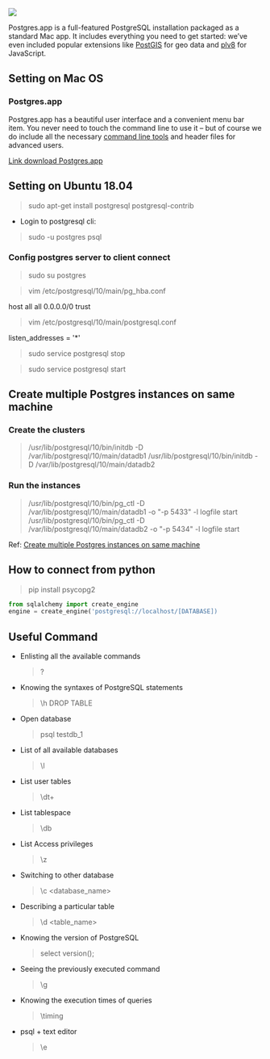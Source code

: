 ![](https://i0.wp.com/trungquan710.com/wp-content/uploads/2015/05/postgresql.png?fit=468%2C415&ssl=1)

Postgres.app is a full-featured PostgreSQL installation packaged as a standard Mac app. It includes everything you need to get started: we’ve even included popular extensions like [PostGIS](http://postgis.net/) for geo data and [plv8](https://github.com/plv8/plv8) for JavaScript.

## Setting on Mac OS
### Postgres.app
Postgres.app has a beautiful user interface and a convenient menu bar item. You never need to touch the command line to use it – but of course we do include all the necessary [command line tools](https://postgresapp.com/documentation/cli-tools.html) and header files for advanced users.

[Link download Postgres.app](https://postgresapp.com/downloads.html)

## Setting on Ubuntu 18.04
> sudo apt-get install postgresql postgresql-contrib

- Login to postgresql cli:
> sudo -u postgres psql

### Config postgres server to client connect
> sudo su postgres

> vim /etc/postgresql/10/main/pg_hba.conf

host    all             all             0.0.0.0/0               trust

> vim /etc/postgresql/10/main/postgresql.conf

listen_addresses = '*'

> sudo service postgresql stop

> sudo service postgresql start

## Create multiple Postgres instances on same machine
### Create the clusters
> /usr/lib/postgresql/10/bin/initdb -D /var/lib/postgresql/10/main/datadb1
> /usr/lib/postgresql/10/bin/initdb -D /var/lib/postgresql/10/main/datadb2

### Run the instances
> /usr/lib/postgresql/10/bin/pg_ctl -D /var/lib/postgresql/10/main/datadb1 -o "-p 5433" -l logfile start
> /usr/lib/postgresql/10/bin/pg_ctl -D /var/lib/postgresql/10/main/datadb2 -o "-p 5434" -l logfile start

Ref: [Create multiple Postgres instances on same machine](https://stackoverflow.com/questions/37861262/create-multiple-postgres-instances-on-same-machine)

## How to connect from python
> pip install psycopg2

```python
from sqlalchemy import create_engine
engine = create_engine('postgresql://localhost/[DATABASE])
```

## Useful Command
* Enlisting all the available commands
	> \?

* Knowing the syntaxes of PostgreSQL statements
	> \h DROP TABLE

* Open database
	> psql testdb_1

* List of all available databases
	> \l

* List user tables
	> \dt+

* List tablespace
	> \db

* List Access privileges
	> \z
	
* Switching to other database
	> \c <database_name>

* Describing a particular table
	> \d <table_name>
	
* Knowing the version of PostgreSQL
	> select version();

* Seeing the previously executed command
	> \g

* Knowing the execution times of queries
	> \timing

* psql + text editor
	> \e
